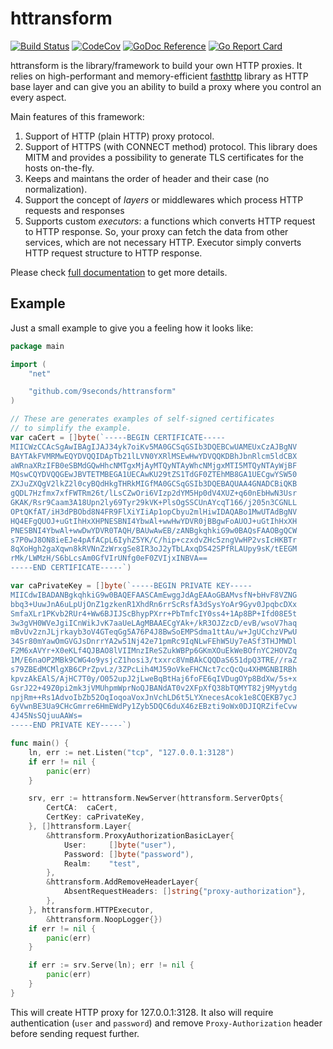 httransform
===========

[![Build Status](https://travis-ci.org/9seconds/httransform.svg?branch=master)](https://travis-ci.org/9seconds/httransform)
[![CodeCov](https://codecov.io/gh/9seconds/httransform/branch/master/graph/badge.svg)](https://codecov.io/gh/9seconds/httransform)
[![GoDoc Reference](https://camo.githubusercontent.com/7540274b4c20318e1b1f2d8abe11ba136c926233/68747470733a2f2f676f646f632e6f72672f6769746875622e636f6d2f76616c79616c612f66617374687474703f7374617475732e737667)](https://godoc.org/github.com/9seconds/httransform)
[![Go Report Card](https://goreportcard.com/badge/github.com/9seconds/httransform)](https://goreportcard.com/report/github.com/9seconds/httransform)

httransform is the library/framework to build your own HTTP
proxies. It relies on high-performant and memory-efficient
[fasthttp](https://github.com/valyala/fasthttp) library as HTTP base
layer and can give you an ability to build a proxy where you control an
every aspect.

Main features of this framework:

1. Support of HTTP (plain HTTP) proxy protocol.
2. Support of HTTPS (with CONNECT method) protocol. This library does MITM
   and provides a possibility to generate TLS certificates for the hosts
   on-the-fly.
3. Keeps and maintans the order of header and their case (no normalization).
4. Support the concept of _layers_ or middlewares which process HTTP
   requests and responses
5. Supports custom _executors_: a functions which converts HTTP request to
   HTTP response. So, your proxy can fetch the data from other services,
   which are not necessary HTTP. Executor simply converts HTTP request
   structure to HTTP response.

Please check [full
documentation](https://godoc.org/github.com/9seconds/httransform) to get
more details.

Example
-------

Just a small example to give you a feeling how it looks like:

```go
package main

import (
    "net"

    "github.com/9seconds/httransform"
)

// These are generates examples of self-signed certificates
// to simplify the example.
var caCert = []byte(`-----BEGIN CERTIFICATE-----
MIICWzCCAcSgAwIBAgIJAJ34yk7oiKv5MA0GCSqGSIb3DQEBCwUAMEUxCzAJBgNV
BAYTAkFVMRMwEQYDVQQIDApTb21lLVN0YXRlMSEwHwYDVQQKDBhJbnRlcm5ldCBX
aWRnaXRzIFB0eSBMdGQwHhcNMTgxMjAyMTQyNTAyWhcNMjgxMTI5MTQyNTAyWjBF
MQswCQYDVQQGEwJBVTETMBEGA1UECAwKU29tZS1TdGF0ZTEhMB8GA1UECgwYSW50
ZXJuZXQgV2lkZ2l0cyBQdHkgTHRkMIGfMA0GCSqGSIb3DQEBAQUAA4GNADCBiQKB
gQDL7Hzfmx7xfFWTRm26t/lLsCZwOri6VIzp2dYM5Hp0dV4XUZ+q60nEbHwN3Usr
GKAK/Rsr9Caam3A18Upn2ly69Tyr29kVK+PlsOgSSCUnAYcqT166/j205n3CGNLL
OPtQKfAT/iH3dPBObd8N4FR9FlXiYIiAp1opCbyu2mlHiwIDAQABo1MwUTAdBgNV
HQ4EFgQUOJ+uGtIhHxXHPNESBNI4YbwAl+wwHwYDVR0jBBgwFoAUOJ+uGtIhHxXH
PNESBNI4YbwAl+wwDwYDVR0TAQH/BAUwAwEB/zANBgkqhkiG9w0BAQsFAAOBgQCW
s7P0wJ8ON8ieEJe4pAfACpL6IyhZ5YK/C/hip+czxdvZHc5zngVwHP2vsIcHKBTr
8qXoHgh2gaXqwn8kRVNnZzWrxgSe8IR3oJ2yTbLAxqDS42SPfRLAUpy9sK/tEEGM
rMk/LWMzH/S6bLcsAm0GfVIrUNfg0eF0ZVIjxINBVA==
-----END CERTIFICATE-----`)

var caPrivateKey = []byte(`-----BEGIN PRIVATE KEY-----
MIICdwIBADANBgkqhkiG9w0BAQEFAASCAmEwggJdAgEAAoGBAMvsfN+bHvF8VZNG
bbq3+UuwJnA6uLpUjOnZ1gzkenR1XhdRn6rrScRsfA3dSysYoAr9Gyv0JpqbcDXx
SmfaXLr1PKvb2RUr4+Ww6BJIJScBhypPXrr+PbTmfcIY0ss4+1Ap8BP+Ifd08E5t
3w3gVH0WVeJgiICnWikJvK7aaUeLAgMBAAECgYAk+/kR3OJZzcD/evB/wsoV7haq
mBvUv2znJLjrkayb3oV4GTeqGg5A76P4J8BwSoEMPSdma1ttAu/w+JgUCchzVPwU
34Sr80mYawOmGVGJsDnrrYA2w51Nj42e71pmRc9IqNLwFEhW5Uy7eASf3THJMWDl
F2M6xAVYr+X0eKLf4QJBAO8lVIIMnzIReSZukWBPp6GKmXOuEkWeBOfnYC2HOVZq
1M/E6naOP2MBk9CWG4o9ysjcZ1hosi3/txxrc8VmBAkCQQDaS651dpQ3TRE//raZ
s79ZBEdMCMlgXB6CPrZpvLz/3ZPcLih4MJ59oVkeFHCNct7ccQcQu4XHMGNBIRBh
kpvzAkEAlS/AjHC7T0y/O052upJ2jLweBqBtHaj6foFE6qIVDugOYp8BdXw/5s+x
GsrJ22+49Z0pi2mk3jVMUhpmWprNoQJBANdAT0v2XFpXfQ38bTQMYT82j9Myytdg
npjRm++Rs1AdvoIbZb52OqIoqoaVoxJnVchLD6t5LYXnecesAcok1e8CQEKB7ycJ
6yVwnBE3Ua9CHcGmrre6HmEWdPy1Zyb5DQC6duX46zEBzti9oWx0DJIQRZifeCvw
4J45NsSQjuuAAWs=
-----END PRIVATE KEY-----`)

func main() {
	ln, err := net.Listen("tcp", "127.0.0.1:3128")
	if err != nil {
		panic(err)
	}

	srv, err := httransform.NewServer(httransform.ServerOpts{
		CertCA:  caCert,
		CertKey: caPrivateKey,
	}, []httransform.Layer{
		&httransform.ProxyAuthorizationBasicLayer{
			User:     []byte("user"),
			Password: []byte("password"),
			Realm:    "test",
		},
		&httransform.AddRemoveHeaderLayer{
			AbsentRequestHeaders: []string{"proxy-authorization"},
		},
	}, httransform.HTTPExecutor,
		&httransform.NoopLogger{})
	if err != nil {
		panic(err)
	}

	if err := srv.Serve(ln); err != nil {
		panic(err)
	}
}
```

This will create HTTP proxy for 127.0.0.1:3128. It also will require
authentication (`user` and `password`) and remove `Proxy-Authorization`
header before sending request further.
